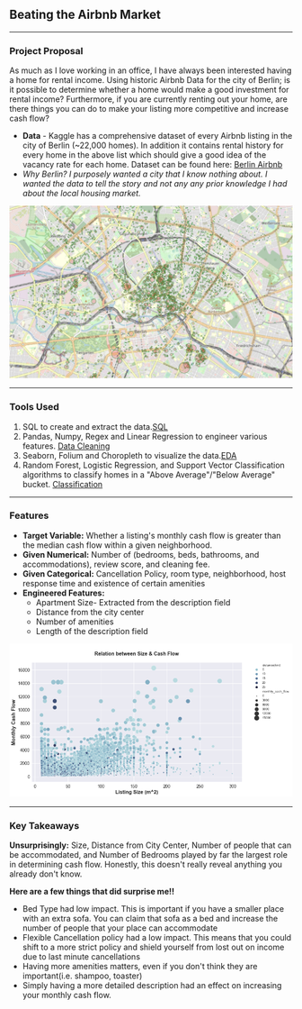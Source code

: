 ## Beating the Airbnb Market

---
### Project Proposal
As much as I love working in an office, I have always been interested having a home for rental income.  Using historic Airbnb Data for the city of Berlin; is it possible to determine whether a home would make a good investment for rental income?  Furthermore, if you are currently renting out your home, are there things you can do to make your listing more competitive and increase cash flow?  
   * **Data** - Kaggle has a comprehensive dataset of every Airbnb listing in the city of Berlin (~22,000 homes).  In addition it contains rental history for every home in the above list which should give a good idea of the vacancy rate for each home. Dataset can be found here: [Berlin Airbnb](https://www.kaggle.com/brittabettendorf/berlin-airbnb-data)
   * *Why Berlin? I purposely wanted a city that I know nothing about.  I wanted the data to tell the story and not any any prior knowledge I had about the local housing market.* 

![Berlin Airbnb map](/Images/Map_Image.png)


---
### Tools Used
1. SQL to create and extract the data.[SQL](https://github.com/sairam1284/Project3_predict_rental_income/blob/main/Prj3-Part_0-Create_Sql_Table.ipynb)
1. Pandas, Numpy, Regex and Linear Regression to engineer various features. [Data Cleaning](https://github.com/sairam1284/Project3_predict_rental_income/blob/main/Prj3-Part_2-Data_Cleaning.ipynb)
1. Seaborn, Folium and Choropleth to visualize the data.[EDA](https://github.com/sairam1284/Project3_predict_rental_income/blob/main/Prj3-Part_3-EDA.ipynb)
1. Random Forest, Logistic Regression, and Support Vector Classification algorithms to classify homes in a "Above Average"/"Below Average" bucket. [Classification](https://github.com/sairam1284/Project3_predict_rental_income/blob/main/Prj3-Part_4-Data_Modeling.ipynb)

---
### Features  
* **Target Variable:** Whether a listing's monthly cash flow is greater than the median cash flow within a given neighborhood.  
* **Given Numerical:** Number of (bedrooms, beds, bathrooms, and accommodations), review score, and cleaning fee.
* **Given Categorical:** Cancellation Policy, room type, neighborhood, host response time and existence of certain amenities
* **Engineered Features:** 
    * Apartment Size- Extracted from the description field
    * Distance from the city center
    * Number of amenities
    * Length of the description field
    
![Cash Flow Visualization](/Images/size_cash_flow.png)

----
### Key Takeaways
**Unsurprisingly:** Size, Distance from City Center, Number of people that can be accommodated, and Number of Bedrooms played by far the largest role in determining cash flow.  Honestly, this doesn't really reveal anything you already don't know. 

**Here are a few things that did surprise me!!**
   * Bed Type had low impact.  This is important if you have a smaller place with an extra sofa.  You can claim that sofa as a bed and increase the number of people that your place can accommodate
   * Flexible Cancellation policy had a low impact.  This means that you could shift to a more strict policy and shield yourself from lost out on income due to last minute cancellations
   * Having more amenities matters, even if you don't think they are important(i.e. shampoo, toaster)
   * Simply having a more detailed description had an effect on increasing your monthly cash flow. 
